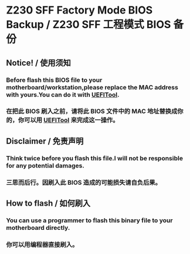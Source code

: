 ﻿# Z230 SFF Factory Mode BIOS Backup / Z230 SFF 工程模式 BIOS 备份
 ## Notice! / 使用须知
 ### Before flash this BIOS file to your motherboard/workstation,please replace the MAC address with yours.You can do it with [UEFITool](https://github.com/LongSoft/UEFITool "UEFITool").  
 ### 在把此 BIOS 刷入之前，请将此 BIOS 文件中的 MAC 地址替换成你的，你可以用 [UEFITool](https://github.com/LongSoft/UEFITool "UEFITool") 来完成这一操作。  
 ## Disclaimer / 免责声明  
 ### Think twice before you flash this file.I will not be responsible for any potential damages.  
 ### 三思而后行。因刷入此 BIOS 造成的可能损失请自负后果。  
 ## How to flash / 如何刷入  
 ### You can use a programmer to flash this binary file to your motherboard directly.  
 ### 你可以用编程器直接刷入。  


